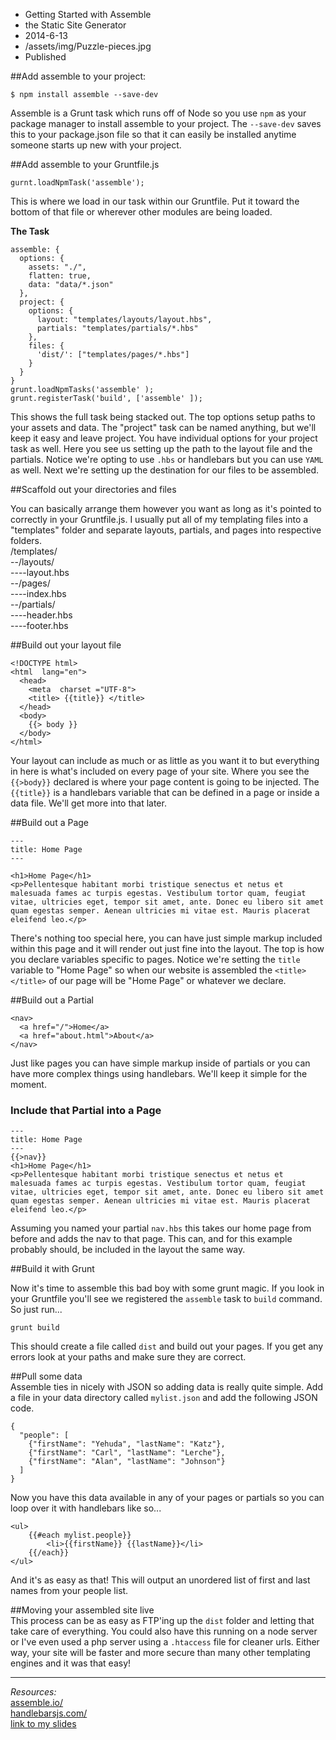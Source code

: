 * Getting Started with Assemble
* the Static Site Generator
* 2014-6-13
* /assets/img/Puzzle-pieces.jpg
* Published

##Add assemble to your project:

```
$ npm install assemble --save-dev
```   
Assemble is a Grunt task which runs off of Node so you use `npm` as your package manager to install assemble to your project. The `--save-dev` saves this to your package.json file so that it can easily be installed anytime someone starts up new with your project.

##Add assemble to your Gruntfile.js

```
gurnt.loadNpmTask('assemble');
```   
This is where we load in our task within our Gruntfile. Put it toward the bottom of that file or wherever other modules are being loaded.

__The Task__
   
```
assemble: {
  options: {
    assets: "./",
    flatten: true,
    data: "data/*.json"
  },
  project: {
    options: {
      layout: "templates/layouts/layout.hbs",
      partials: "templates/partials/*.hbs"
    },
    files: {
      'dist/': ["templates/pages/*.hbs"]
    }
  }
}
grunt.loadNpmTasks('assemble' );
grunt.registerTask('build', ['assemble' ]);
```   
This shows the full task being stacked out. The top options setup paths to your assets and data. The "project" task can be named anything, but we'll keep it easy and leave project. You have individual options for your project task as well. Here you see us setting up the path to the layout file and the partials. Notice we're opting to use `.hbs` or handlebars but you can use `YAML` as well. Next we're setting up the destination for our files to be assembled. 

##Scaffold out your directories and files

You can basically arrange them however you want as long as it's pointed to correctly in your Gruntfile.js. I usually put all of my templating files into a "templates" folder and separate layouts, partials, and pages into respective folders.    
/templates/   
--/layouts/   
----layout.hbs   
--/pages/   
----index.hbs   
--/partials/   
----header.hbs   
----footer.hbs   
    
    
##Build out your layout file

```
<!DOCTYPE html> 
<html  lang="en"> 
  <head> 
    <meta  charset ="UTF-8"> 
    <title> {{title}} </title> 
  </head> 
  <body> 
    {{> body }} 
  </body> 
</html> 
```

Your layout can include as much or as little as you want it to but everything in here is what's included on every page of your site. Where you see the `{{>body}}` declared is where your page content is going to be injected. The `{{title}}` is a handlebars variable that can be defined in a page or inside a data file. We'll get more into that later.

##Build out a Page

```
---
title: Home Page
---

<h1>Home Page</h1>
<p>Pellentesque habitant morbi tristique senectus et netus et malesuada fames ac turpis egestas. Vestibulum tortor quam, feugiat vitae, ultricies eget, tempor sit amet, ante. Donec eu libero sit amet quam egestas semper. Aenean ultricies mi vitae est. Mauris placerat eleifend leo.</p>
```

There's nothing too special here, you can have just simple markup included within this page and it will render out just fine into the layout. The top is how you declare variables specific to pages. Notice we're setting the `title` variable to "Home Page" so when our website is assembled the `<title></title>` of our page will be "Home Page" or whatever we declare. 

##Build out a Partial
```
<nav>
  <a href="/">Home</a>
  <a href="about.html">About</a>
</nav>
```
Just like pages you can have simple markup inside of partials or you can have more complex things using handlebars. We'll keep it simple for the moment. 

### Include that Partial into a Page

```
---
title: Home Page
---
{{>nav}}
<h1>Home Page</h1>
<p>Pellentesque habitant morbi tristique senectus et netus et malesuada fames ac turpis egestas. Vestibulum tortor quam, feugiat vitae, ultricies eget, tempor sit amet, ante. Donec eu libero sit amet quam egestas semper. Aenean ultricies mi vitae est. Mauris placerat eleifend leo.</p>
```
Assuming you named your partial `nav.hbs` this takes our home page from before and adds the nav to that page. This can, and for this example probably should, be included in the layout the same way.

##Build it with Grunt

Now it's time to assemble this bad boy with some grunt magic. If you look in your Gruntfile you'll see we registered the `assemble` task to `build` command. So just run...

```
grunt build
```

This should create a file called `dist` and build out your pages. If you get any errors look at your paths and make sure they are correct. 

##Pull some data   
Assemble ties in nicely with JSON so adding data is really quite simple. Add a file in your data directory called `mylist.json` and add the following JSON code.   

```
{
  "people": [
    {"firstName": "Yehuda", "lastName": "Katz"},
    {"firstName": "Carl", "lastName": "Lerche"},
    {"firstName": "Alan", "lastName": "Johnson"}
  ]
}
```
Now you have this data available in any of your pages or partials so you can loop over it with handlebars like so...

```
<ul>
    {{#each mylist.people}}
		<li>{{firstName}} {{lastName}}</li>
	{{/each}}
</ul>
```
And it's as easy as that! This will output an unordered list of first and last names from your people list. 

##Moving your assembled site live   
This process can be as easy as FTP'ing up the `dist` folder and letting that take care of everything. You could also have this running on a node server or I've even used a php server using a `.htaccess` file for cleaner urls. Either way, your site will be faster and more secure than many other templating engines and it was that easy!

-----------------------

*Resources:*   
[assemble.io/](http://assemble.io/)   
[handlebarsjs.com/](http://handlebarsjs.com/)   
[link to my slides](http://slides.com/adamaoc/assemble)   
